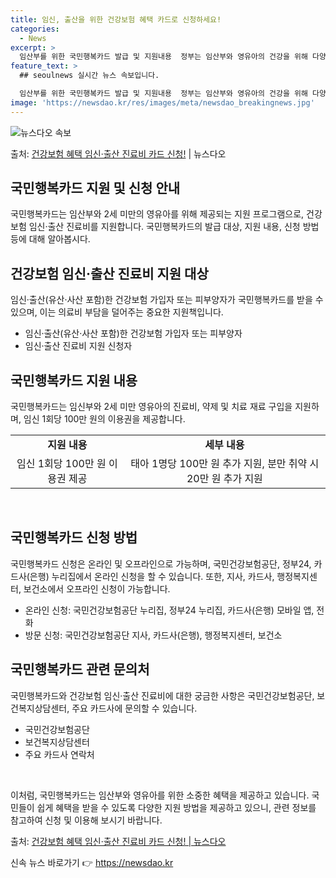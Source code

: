 ```yaml
---
title: 임신, 출산을 위한 건강보험 혜택 카드로 신청하세요!
categories:
  - News
excerpt: >
  임산부를 위한 국민행복카드 발급 및 지원내용  정부는 임산부와 영유아의 건강을 위해 다양한 지원 정책을 제공…
feature_text: >
  ## seoulnews 실시간 뉴스 속보입니다.

  임산부를 위한 국민행복카드 발급 및 지원내용  정부는 임산부와 영유아의 건강을 위해 다양한 지원 정책을 제공…
image: 'https://newsdao.kr/res/images/meta/newsdao_breakingnews.jpg'
---
```


![뉴스다오 속보](https://newsdao.kr/res/images/meta/newsdao_breakingnews.jpg)

<p>출처: <a href="https://newsdao.kr/4216" rel="dofollow">건강보험 혜택 임신·출산 진료비 카드 신청!</a> | 뉴스다오</p>

<h2 data-ke-size="size26">국민행복카드 지원 및 신청 안내</h2>
국민행복카드는 임산부와 2세 미만의 영유아를 위해 제공되는 지원 프로그램으로, 건강보험 임신·출산 진료비를 지원합니다. 국민행복카드의 발급 대상, 지원 내용, 신청 방법 등에 대해 알아봅시다.

<h2 data-ke-size="size24">건강보험 임신·출산 진료비 지원 대상</h2>
임신·출산(유산·사산 포함)한 건강보험 가입자 또는 피부양자가 국민행복카드를 받을 수 있으며, 이는 의료비 부담을 덜어주는 중요한 지원책입니다.

<ul>
  <li>임신·출산(유산·사산 포함)한 건강보험 가입자 또는 피부양자</li>
  <li>임신·출산 진료비 지원 신청자</li>
</ul>

<h2 data-ke-size="size24">국민행복카드 지원 내용</h2>
국민행복카드는 임신부와 2세 미만 영유아의 진료비, 약제 및 치료 재료 구입을 지원하며, 임신 1회당 100만 원의 이용권을 제공합니다.

<table>
  <tr>
    <td style="text-align: center; height: 17px;"><b>지원 내용</b></td>
    <td style="text-align: center; height: 17px;"><b>세부 내용</b></td>
  </tr>
  <tr>
    <td style="text-align: center;">임신 1회당 100만 원 이용권 제공</td>
    <td style="text-align: center;">태아 1명당 100만 원 추가 지원, 분만 취약 시 20만 원 추가 지원</td>
  </tr>
</table>

<p data-ke-size="size16">&nbsp;</p>

<h2 data-ke-size="size24">국민행복카드 신청 방법</h2>
국민행복카드 신청은 온라인 및 오프라인으로 가능하며, 국민건강보험공단, 정부24, 카드사(은행) 누리집에서 온라인 신청을 할 수 있습니다. 또한, 지사, 카드사, 행정복지센터, 보건소에서 오프라인 신청이 가능합니다.

<ul>
  <li>온라인 신청: 국민건강보험공단 누리집, 정부24 누리집, 카드사(은행) 모바일 앱, 전화</li>
  <li>방문 신청: 국민건강보험공단 지사, 카드사(은행), 행정복지센터, 보건소</li>
</ul>

<h2 data-ke-size="size24">국민행복카드 관련 문의처</h2>
국민행복카드와 건강보험 임신·출산 진료비에 대한 궁금한 사항은 국민건강보험공단, 보건복지상담센터, 주요 카드사에 문의할 수 있습니다.

<ul>
  <li>국민건강보험공단</li>
  <li>보건복지상담센터</li>
  <li>주요 카드사 연락처</li>
</ul>

<p data-ke-size="size16">&nbsp;</p>

이처럼, 국민행복카드는 임산부와 영유아를 위한 소중한 혜택을 제공하고 있습니다. 국민들이 쉽게 혜택을 받을 수 있도록 다양한 지원 방법을 제공하고 있으니, 관련 정보를 참고하여 신청 및 이용해 보시기 바랍니다.

출처: <a href="https://newsdao.kr/4216">건강보험 혜택 임신·출산 진료비 카드 신청! | 뉴스다오</a> 

신속 뉴스 바로가기 👉 <a href="https://newsdao.kr" rel="dofollow">https://newsdao.kr</a>


